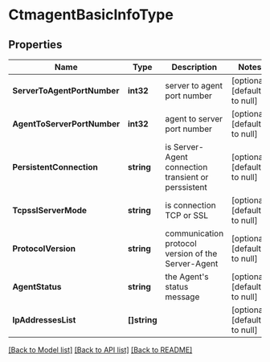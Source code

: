 # CtmagentBasicInfoType

## Properties
Name | Type | Description | Notes
------------ | ------------- | ------------- | -------------
**ServerToAgentPortNumber** | **int32** | server to agent port number | [optional] [default to null]
**AgentToServerPortNumber** | **int32** | agent to server port number | [optional] [default to null]
**PersistentConnection** | **string** | is Server-Agent connection transient or perssistent | [optional] [default to null]
**TcpsslServerMode** | **string** | is connection TCP or SSL | [optional] [default to null]
**ProtocolVersion** | **string** | communication protocol version of the Server-Agent | [optional] [default to null]
**AgentStatus** | **string** | the Agent&#x27;s status message | [optional] [default to null]
**IpAddressesList** | **[]string** |  | [optional] [default to null]

[[Back to Model list]](../README.md#documentation-for-models) [[Back to API list]](../README.md#documentation-for-api-endpoints) [[Back to README]](../README.md)

